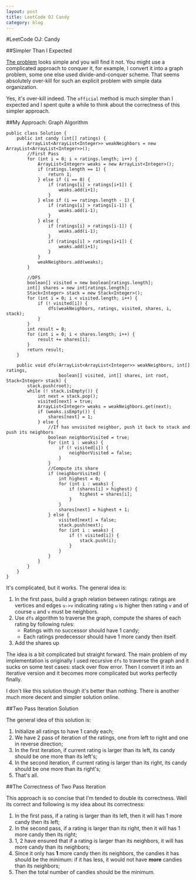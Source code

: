 ```yaml
---
layout: post
title: LeetCode OJ Candy
category: blog
---
```

#LeetCode OJ\: Candy

##Simpler Than I Expected

[The problem](http://oj.leetcode.com/problems/candy/) looks simple and you will find it not. You might use a complicated approach to conquer it, for example, I convert it into a graph problem, some one else used divide-and-conquer scheme. That seems absolutely over-kill for such an explicit problem with simple data organization. 

Yes, it's over-kill indeed. The `official` method is much simpler than I expected and I spent quite a while to think about the correctness of this simpler approach.

##My Approach: Graph Algorithm

	public class Solution {
		public int candy (int[] ratings) {
			ArrayList<ArrayList<Integer>> weakNeighbors = new ArrayList<ArrayList<Integer>>(); 
			//First Pass
			for (int i = 0; i < ratings.length; i++) {
				ArrayList<Integer> weaks = new ArrayList<Integer>();
				if (ratings.length == 1) {
					return 1;
				} else if (i == 0) {
					if (ratings[i] > ratings[i+1]) {
						weaks.add(i+1);
					}
				} else if (i == ratings.length - 1) {
					if (ratings[i] > ratings[i-1]) {
						weaks.add(i-1);
					}
				} else {
					if (ratings[i] > ratings[i-1]) {
						weaks.add(i-1);
					}
					if (ratings[i] > ratings[i+1]) {
						weaks.add(i+1);
					}
				}
				weakNeighbors.add(weaks);
			}

			//DFS
			boolean[] visited = new boolean[ratings.length];
			int[] shares = new int[ratings.length];
			Stack<Integer> stack = new Stack<Integer>();
			for (int i = 0; i < visited.length; i++) {
				if (! visited[i]) {
					dfs(weakNeighbors, ratings, visited, shares, i, stack);
				}
			}
			int result = 0;
			for (int i = 0; i < shares.length; i++) {
				result += shares[i];
			}
			return result;
		}

		public void dfs(ArrayList<ArrayList<Integer>> weakNeighbors, int[] ratings, 
		                boolean[] visited, int[] shares, int root, Stack<Integer> stack) {
			stack.push(root);
			while (! stack.isEmpty()) {
				int next = stack.pop();
				visited[next] = true;
				ArrayList<Integer> weaks = weakNeighbors.get(next);
				if (weaks.isEmpty()) {
					shares[next] = 1;
				} else {
					//If has unvisited neighbor, push it back to stack and push its neighbors
					boolean neighborVisited = true;
					for (int i : weaks) {
						if (! visited[i]) {
							neighborVisited = false;
						}
					}
					//Compute its share 
					if (neighborVisited) {
						int highest = 0;
						for (int i : weaks) {
							if (shares[i] > highest) {
								highest = shares[i];
							}
						}
						shares[next] = highest + 1;
					} else {
						visited[next] = false;
						stack.push(next);
						for (int i : weaks) {
							if (! visited[i]) {
								stack.push(i);
							}
						}
					}
				}
			}
		}
	}
	
It's complicated, but it works. The general idea is: 

1. In the first pass, build a graph relation between ratings: ratings are vertices and edges `u->v` indicating rating `u` is higher then rating `v` and of course `u` and `v` must be neighbors.
2. Use `dfs` algorithm to traverse the graph, compute the shares of each rating by following rules:
    * Ratings with no successor should have 1 candy;
    * Each ratings predecessor should have 1 more candy then itself.
3. Add the shares up

The idea is a bit complicated but straight forward. The main problem of my implementation is originally I used recursive `dfs` to traverse the graph and it sucks on some test cases: stack over flow error. Then I convert it into an iterative version and it becomes more complicated but works perfectly finally.

I don't like this solution though it's better than nothing. There is another much more decent and simpler solution online.

##Two Pass Iteration Solution

The general idea of this solution is:

1. Initialize all ratings to have 1 candy each; 
1. We have 2 pass of iteration of the ratings, one from left to right and one in reverse direction;
2. In the first iteration, if current rating is larger than its left, its candy should be one more than its left's;       
3. In the second iteration, if current rating is larger than its right, its candy should be one more than its right's;
4. That's all.

##The Correctness of Two Pass Iteration

This approach is so concise that I'm tended to double its correctness. Well its correct and following is my idea about its correctness:

1. In the first pass, if a rating is larger than its left, then it will has 1 more candy then its left;
2. In the second pass, if a rating is larger than its right, then it will has 1 more candy then its right;
3. 1, 2 have ensured that if a rating is larger than its neighbors, it will has more candy than its neighbors;
4. Since it only has **1** more candy then its neighbors, the candies it has should be the minimum: if it has less, it would not have **more** candies than its neighbors; 
5. Then the total number of candies should be the minimum.  
























